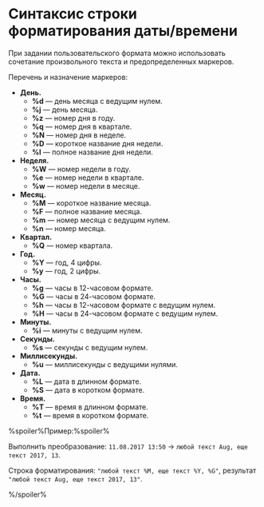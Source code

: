 # Синтаксис строки форматирования даты/времени

При задании пользовательского формата можно использовать сочетание произвольного текста и предопределенных маркеров.

Перечень и назначение маркеров:

* **День.**
   * **%d** — день месяца с ведущим нулем.
   * **%j** — день месяца.
   * **%z** — номер дня в году.
   * **%q** — номер дня в квартале.
   * **%N** — номер дня в неделе.
   * **%D** — короткое название дня недели.
   * **%l** — полное название дня недели.
* **Неделя.**
   * **%W** — номер недели в году.
   * **%e** — номер недели в квартале.
   * **%w** — номер недели в месяце.
* **Месяц.**
   * **%M** — короткое название месяца.
   * **%F** — полное название месяца.
   * **%m** — номер месяца с ведущим нулем.
   * **%n** — номер месяца.
* **Квартал.**
   * **%Q** — номер квартала.
* **Год.**
   * **%Y** — год, 4 цифры.
   * **%y** — год, 2 цифры.
* **Часы.**
   * **%g** — часы в 12-часовом формате.
   * **%G** — часы в 24-часовом формате.
   * **%h** — часы в 12-часовом формате с ведущим нулем.
   * **%H** — часы в 24-часовом формате с ведущим нулем.
* **Минуты.**
   * **%i** — минуты с ведущим нулем.
* **Секунды.**
   * **%s** — секунды с ведущим нулем.
* **Миллисекунды.**
   * **%u** — миллисекунды с ведущими нулями.
* **Дата.**
   * **%L** — дата в длинном формате.
   * **%S** — дата в коротком формате.
* **Время.**
   * **%T** — время в длинном формате.
   * **%t** — время в коротком формате.

%spoiler%Пример:%spoiler%

Выполнить преобразование: `11.08.2017 13:50` → `любой текст Aug, еще текст 2017, 13`.

Строка форматирования: `"любой текст %M, еще текст %Y, %G"`, результат `"любой текст Aug, еще текст 2017, 13"`.

%/spoiler%